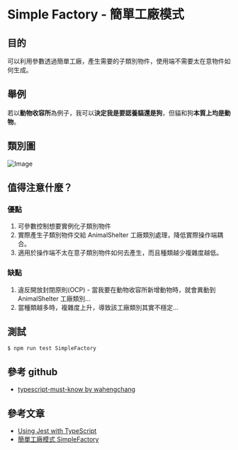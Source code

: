 # Simple Factory - 簡單工廠模式
## 目的
可以利用參數透過簡單工廠，產生需要的子類別物件，使用端不需要太在意物件如何生成。

## 舉例
若以**動物收容所**為例子，我可以**決定我是要認養貓還是狗**，但貓和狗**本質上均是動物**。

## 類別圖
![Image](https://i.imgur.com/6VuptaS.png)

## 值得注意什麼？
### 優點
1. 可參數控制想要實例化子類別物件
2. 實際產生子類別物件交給 AnimalShelter 工廠類別處理，降低實際操作端耦合。
3. 適用於操作端不太在意子類別物件如何去產生，而且種類越少複雜度越低。
### 缺點
1. 違反開放封閉原則(OCP) - 當我要在動物收容所新增動物時，就會異動到 AnimalShelter 工廠類別...
2. 當種類越多時，複雜度上升，導致該工廠類別其實不穩定...

## 測試
```
$ npm run test SimpleFactory
```
## 參考 github
 - [typescript-must-know by wahengchang](https://github.com/wahengchang/typescript-must-know)
 
## 參考文章
 - [Using Jest with TypeScript](https://basarat.gitbooks.io/typescript/docs/testing/jest.html)
 - [簡單工廠模式 SimpleFactory](https://skyyen999.gitbooks.io/-study-design-pattern-in-java/content/simpleFactory.html)
